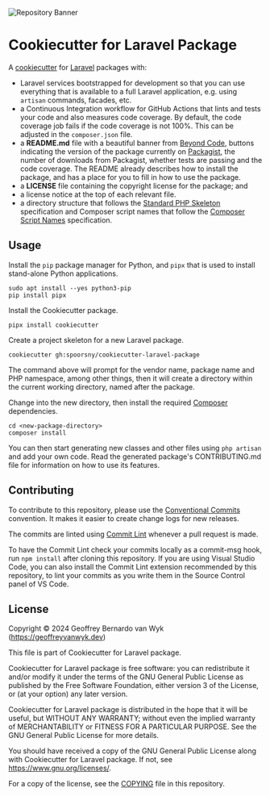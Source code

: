 ![Repository Banner](https://banners.beyondco.de/Cookiecutter%20for%20Laravel%20Package.png?theme=light&packageManager=&packageName=cookiecutter+gh%3Aspoorsny%2Fcookiecutter-laravel-package&pattern=circuitBoard&style=style_1&description=All+you+need+to+start+applying+your+craft%21&md=1&showWatermark=1&fontSize=125px&images=star) <!-- markdownlint-disable-line first-line-h1 -->

# Cookiecutter for Laravel Package

A [cookiecutter](https://cookiecutter.readthedocs.io/en/stable/) for
[Laravel](https://laravel.com) packages with:

- Laravel services bootstrapped for development so that you can use everything
  that is available to a full Laravel application, e.g. using `artisan`
  commands, facades, etc.
- a Continuous Integration workflow for GitHub Actions that lints and tests
  your code and also measures code coverage. By default, the code coverage job
  fails if the code coverage is not 100%. This can be adjusted in the
  `composer.json` file.
- a **README.md** file with a beautiful banner from
  [Beyond Code](https://banners.beyondco.de), buttons indicating the version of
  the package currently on [Packagist](https://packagist.org), the number of
  downloads from Packagist, whether tests are passing and the code coverage.
  The README already describes how to install the package, and has a place for
  you to fill in how to use the package.
- a **LICENSE** file containing the copyright license for the package; and
- a license notice at the top of each relevant file.
- a directory structure that follows the
  [Standard PHP Skeleton](https://github.com/php-pds/skeleton) specification
  and Composer script names that follow the
  [Composer Script Names](https://github.com/php-pds/composer-script-names/tree/1.0.0)
  specification.

## Usage

Install the `pip` package manager for Python, and `pipx` that is used to
install stand-alone Python applications.

```shell
sudo apt install --yes python3-pip
pip install pipx
```

Install the Cookiecutter package.

```shell
pipx install cookiecutter
```

Create a project skeleton for a new Laravel package.

```shell
cookiecutter gh:spoorsny/cookiecutter-laravel-package
```

The command above will prompt for the vendor name, package name and PHP namespace, among
other things, then it will create a directory within the current working
directory, named after the package.

Change into the new directory, then install the required
[Composer](https://getcomposer.org) dependencies.

```shell
cd <new-package-directory>
composer install
```

You can then start generating new classes and other files using `php artisan`
and add your own code. Read the generated package's CONTRIBUTING.md file for
information on how to use its features.

## Contributing

To contribute to this repository, please use the
[Conventional Commits](https://conventionalcommits.org) convention. It makes it
easier to create change logs for new releases.

The commits are linted using [Commit Lint](https://commitlint.js.org/#/)
whenever a pull request is made.

To have the Commit Lint check your commits locally as a commit-msg hook, run
`npm install` after cloning this repository. If you are using Visual Studio
Code, you can also install the Commit Lint extension recommended by this
repository, to lint your commits as you write them in the Source Control panel
of VS Code.

## License

Copyright &copy; 2024 Geoffrey Bernardo van Wyk (<https://geoffreyvanwyk.dev>)

This file is part of Cookiecutter for Laravel package.

Cookiecutter for Laravel package is free software: you can redistribute it and/or modify it under the terms of the GNU General Public License as published by the Free Software Foundation, either version 3 of the License, or (at your option) any later version.

Cookiecutter for Laravel package is distributed in the hope that it will be useful, but WITHOUT ANY WARRANTY; without even the implied warranty of MERCHANTABILITY or FITNESS FOR A PARTICULAR PURPOSE. See the GNU General Public License for more details.

You should have received a copy of the GNU General Public License along with Cookiecutter for Laravel package. If not, see <https://www.gnu.org/licenses/>.

For a copy of the license, see the [COPYING](COPYING) file in this repository.
